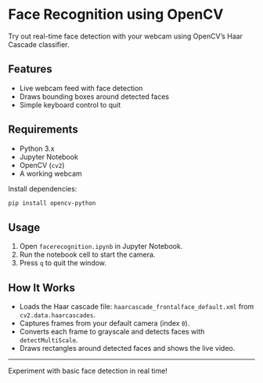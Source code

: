 # Face Recognition using OpenCV

Try out real-time face detection with your webcam using OpenCV’s Haar Cascade classifier.

## Features

- Live webcam feed with face detection
- Draws bounding boxes around detected faces
- Simple keyboard control to quit

## Requirements

- Python 3.x
- Jupyter Notebook
- OpenCV (`cv2`)
- A working webcam

Install dependencies:
```bash
pip install opencv-python
```

## Usage

1. Open `facerecognition.ipynb` in Jupyter Notebook.
2. Run the notebook cell to start the camera.
3. Press `q` to quit the window.

## How It Works

- Loads the Haar cascade file: `haarcascade_frontalface_default.xml` from `cv2.data.haarcascades`.
- Captures frames from your default camera (index `0`).
- Converts each frame to grayscale and detects faces with `detectMultiScale`.
- Draws rectangles around detected faces and shows the live video.

---

Experiment with basic face detection in real time!
